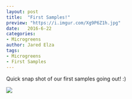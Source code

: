 ```yaml
---
layout: post
title:  "First Samples!"
preview: "https://i.imgur.com/Xg9P6Z1h.jpg"
date:   2016-6-22
categories:
- Microgreens
author: Jared Elza
tags: 
- Microgreens
- First Samples
---
```


Quick snap shot of our first samples going out! :)

[![](https://i.imgur.com/TDwUQtPh.jpg)](https://i.imgur.com/TDwUQtP.jpg)